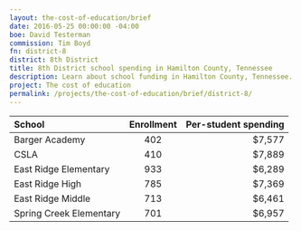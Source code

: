 ```yaml
---
layout: the-cost-of-education/brief
date: 2016-05-25 00:00:00 -04:00
boe: David Testerman
commission: Tim Boyd
fn: district-8
district: 8th District
title: 8th District school spending in Hamilton County, Tennessee
description: Learn about school funding in Hamilton County, Tennessee.
project: The cost of education
permalink: /projects/the-cost-of-education/brief/district-8/
---
```


| School                  | Enrollment | Per-student spending |
| :-----                  | :--------: | -------------------: |
| Barger Academy          | 402        | $7,577               |
| CSLA                    | 410        | $7,889               |
| East Ridge Elementary   | 933        | $6,289               |
| East Ridge High         | 785        | $7,369               |
| East Ridge Middle       | 713        | $6,461               |
| Spring Creek Elementary | 701        | $6,957               |